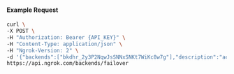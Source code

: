 <!-- Code generated for API Clients. DO NOT EDIT. -->

#### Example Request

```bash
curl \
-X POST \
-H "Authorization: Bearer {API_KEY}" \
-H "Content-Type: application/json" \
-H "Ngrok-Version: 2" \
-d '{"backends":["bkdhr_2y3P2NqwJsSNNxSNKt7WiKc8w7g"],"description":"acme failover","metadata":"{\"environment\": \"staging\"}"}' \
https://api.ngrok.com/backends/failover
```
